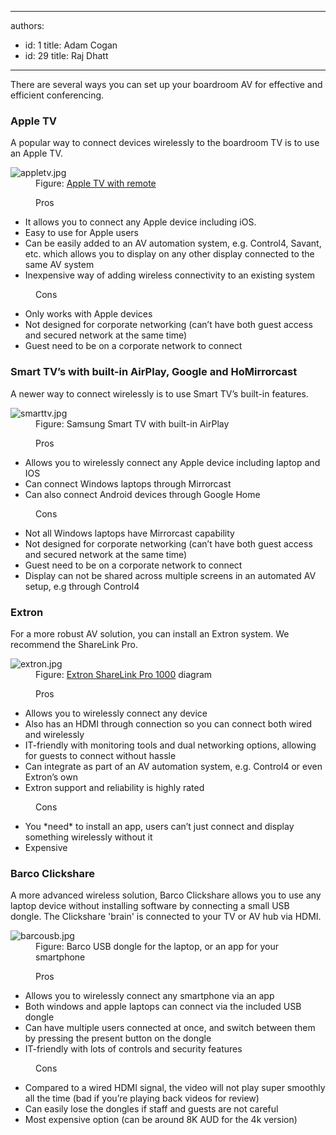 

---
authors:
  - id: 1
    title: Adam Cogan
  - id: 29
    title: Raj Dhatt
---




<span class='intro'> There are several ways you can set up your boardroom AV for effective and efficient conferencing.<br> </span>

<h3 class="ssw15-rteElement-H3">​Apple TV​​<br></h3><p>A popular way to connect devices wirelessly to the boardroom TV is to use an Apple TV.</p><dl class="image"><dt>
      <img src="/PublishingImages/appletv.jpg" alt="appletv.jpg" />
   </dt><dd>Figure&#58; <a href="https&#58;//www.apple.com/au/apple-tv-4k/">Apple TV with remote</a></dd></dl><dd class="ssw15-rteElement-FigureGood">Pros​<br></dd><p></p><ul><li>It allows you to connect any Apple device including iOS.&#160;</li><li>Easy to use for Apple users</li><li>Can be easily added to an AV automation system, e.g. Control4, Savant, etc. which allows you to display on any other display connected to the same AV system</li><li>Inexpensive way of adding wireless connectivity to an existing system</li></ul><dd class="ssw15-rteElement-FigureBad">Co​​ns</dd><ul><li>Only works with Apple devices</li><li>Not designed for corporate networking (can’t have both guest access and secured network at the same time)</li><li>Guest need to be on a corporate network to connect</li></ul><h3 class="ssw15-rteElement-H3">Smart TV’s with built-in AirPlay, Google and HoMirrorcast</h3>A newer way to connect wirelessly is to use Smart TV’s built-in features.<dl class="image"><dt>
         <img src="/PublishingImages/smarttv.jpg" alt="smarttv.jpg" />
      </dt><dd>Figure&#58; Samsung Smart TV with built-in AirPlay</dd></dl><dd class="ssw15-rteElement-FigureGood">Pros<br></dd><ul><li>Allows you to wirelessly connect any Apple device including laptop and IOS</li><li>Can connect Windows laptops through Mirrorcast</li><li>Can also connect Android devices through Google Home</li></ul><dd class="ssw15-rteElement-FigureBad">Cons<br></dd><ul><li>Not all Windows laptops have Mirrorcast capability</li><li>Not designed for corporate networking (can’t have both guest access and secured network at the same time)</li><li>Guest need to be on a corporate network to connect</li><li>Display can not be shared across multiple screens in an automated AV setup, e.g through Control4</li></ul><h3 class="ssw15-rteElement-H3">Extron​<br></h3><p>For a more robust AV solution, you can install an Extron system. We recommend the ShareLink Pro.</p><dl class="image"><dt>
      <img src="/PublishingImages/extron.jpg" alt="extron.jpg" />
   </dt><dd>Figure&#58; <a href="https&#58;//www.extron.com/article/sharelinkproad">Extron ShareLink Pro 1000​</a> diagram</dd></dl><dd class="ssw15-rteElement-FigureGood">Pros​<br></dd><ul><li>Allows you to wirelessly connect any device</li><li>Also has an HDMI through connection so you can connect both wired and wirelessly</li><li>IT-friendly with monitoring tools and dual networking options, allowing for guests to connect without hassle</li><li>Can integrate as part of an AV automation system, e.g. Control4 or even Extron’s own&#160;</li><li>Extron support and reliability is highly rated</li></ul><dd class="ssw15-rteElement-FigureBad">Cons<br></dd><ul><li>You *need* to install an app, users can’t just connect and display something wirelessly without it</li><li>Expensive<br></li></ul><h3 class="ssw15-rteElement-H3">Barco Clickshare​<br></h3><p>A more advanced wireless solution, Barco Clickshare allows you to use any laptop device without installing software by connecting a small USB dongle.&#160;The Clickshare 'brain'&#160;is connected to your TV or AV hub via HDMI.&#160;</p><dl class="image"><dt>
      <img src="/PublishingImages/barcousb.jpg" alt="barcousb.jpg" />
   </dt><dd>Figure&#58; Barco USB dongle for the laptop, or an app for your smartphone<br></dd></dl><dd class="ssw15-rteElement-FigureGood">Pros​<br></dd><ul><li>Allows you to wirelessly connect any smartphone via an app</li><li>Both windows and apple laptops can connect via the included USB dongle</li><li>Can have multiple users connected at once, and switch between them by pressing the present button on the dongle</li><li>IT-friendly with lots of controls and security features</li></ul><dd class="ssw15-rteElement-FigureBad">Cons​<br></dd><ul><li>Compared to a wired HDMI signal, the video will not play super smoothly all the time (bad if you’re playing back videos for review)</li><li>Can easily lose the dongles if staff and guests are not careful</li><li>Most expensive option (can be around 8K AUD for the 4k version)​<br></li></ul><p></p>


